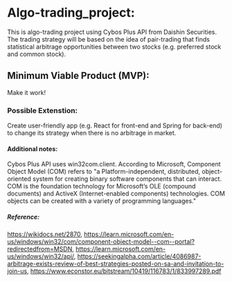 # Algo-trading_project:
This is algo-trading project using Cybos Plus API from Daishin Securities. The trading strategy will be based on the idea of pair-trading that finds statistical arbitrage opportunities between two stocks (e.g. preferred stock and common stock).

## Minimum Viable Product (MVP):
Make it work! 

### Possible Extenstion: 
Create user-friendly app (e.g. React for front-end and Spring for back-end) to change its strategy when there is no arbitrage in market. 

#### Additional notes: 
Cybos Plus API uses win32com.client. According to Microsoft, Component Object Model (COM) refers to "a Platform-independent, distributed, object-oriented system for creating binary software components that can interact. COM is the foundation technology for Microsoft’s OLE (compound documents) and ActiveX (Internet-enabled components) technologies. COM objects can be created with a variety of programming languages."

##### Reference: 
https://wikidocs.net/2870,
https://learn.microsoft.com/en-us/windows/win32/com/component-object-model--com--portal?redirectedfrom=MSDN,
https://learn.microsoft.com/en-us/windows/win32/api/, 
https://seekingalpha.com/article/4086987-arbitrage-exists-review-of-best-strategies-posted-on-sa-and-invitation-to-join-us, 
https://www.econstor.eu/bitstream/10419/116783/1/833997289.pdf 
